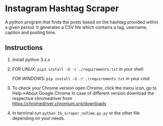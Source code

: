 # Instagram Hashtag Scraper

A python program that finds the posts based on the hashtag provided within a given period. It generates a CSV file which contains a tag, username, caption and posting time.

## Instructions

1. Install python 3.x.x
2. FOR LINUX:
   `pip3 install -U -r ./requirements.txt` in your shell 
   
   FOR WINDOWS:
   `pip install -U -r .\requirements.txt` in your cmd

3. To check your Chrome version open Chrome, click the menu icon, go to Help->About Google Chrome
   In case of different version download the respective chromedriver from https://chromedriver.chromium.org/downloads

4. In terminal run `python IG_scraper_noTime.py.py` or the other file depending on your needs.
